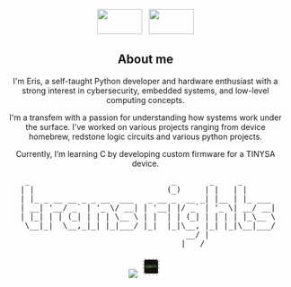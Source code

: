 <div align="center">
<p>
  <img src="https://upload.wikimedia.org/wikipedia/commons/thumb/b/b0/Transgender_Pride_flag.svg/2880px-Transgender_Pride_flag.svg.png" width="80" height="45" />
  &nbsp;
  <img src="https://upload.wikimedia.org/wikipedia/commons/thumb/6/60/Intersex-inclusive_pride_flag.svg/1024px-Intersex-inclusive_pride_flag.svg.png" width="80" height="45" />
</p>
  
<h2>About me</h2>

<p>
  I'm Eris, a self-taught Python developer and hardware enthusiast with a strong interest in cybersecurity, embedded systems, and low-level computing concepts.<br>
  
  I'm a transfem with a passion for understanding how systems work under the surface. I've worked on various projects ranging from device homebrew, redstone logic circuits and various python projects.<br>
  
  Currently, I’m learning C by developing custom firmware for a TINYSA device.<br>
</p>
<pre>
  _                              _       _     _       
 | |                            (_)     | |   | |      
 | |_ _ __ __ _ _ __  ___   _ __ _  __ _| |__ | |_ ___ 
 | __| '__/ _` | '_ \/ __| | '__| |/ _` | '_ \| __/ __|
 | |_| | | (_| | | | \__ \ | |  | | (_| | | | | |_\__ \
  \__|_|  \__,_|_| |_|___/ |_|  |_|\__, |_| |_|\__|___/
                                    __/ |              
                                   |___/               
</pre>
<p>
  <img src="https://upload.wikimedia.org/wikipedia/commons/thumb/c/c3/Python-logo-notext.svg/230px-Python-logo-notext.svg.png" width="40" />
  <img src="https://raw.githubusercontent.com/github/explore/e495457f5ff28c343f9e422f8e3cf80fd3e80890/topics/assembly/assembly.png" width="40" />
</p>

</div>
